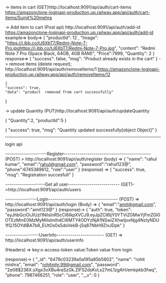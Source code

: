 -> items in cart
    (GET)http://localhost:9091/api/auth/cart-items
        https://amazonclone-loginapi-production.up.railway.app/api/auth/cart-items/Sumit%20mehra


-> Add item to cart (Post api)
   http://localhost:9091/api/auth/add-id
   https://amazonclone-loginapi-production.up.railway.app/api/auth/add-id
    example=>
    body=>
    {
            "productId": 12 ,
            "Image": "https://i.ibb.co/tJ6XbT7/Redmi-Note-7-Pro.jpghttps://i.ibb.co/tJ6XbT7/Redmi-Note-7-Pro.jpg",
            "content": "Redmi Note 7 Pro (Space Black, 64GB, 4GB RAM)",
            "Price":7999,
            "Quantity": 2
        }
    response=>
    {
        "success": false,
        "msg": "Product already exists in the cart"
    }
-> remove items (delete request);
    http://localhost:9091/api/auth/removeItems/1
    https://amazonclone-loginapi-production.up.railway.app/api/auth/removeItems/12

    {
    "success": true,
    "data": "product  removed from cart successfully"
}


-> update Quantity
 (PUT)http://localhost:9091/api/auth/updateQuantity

 {
    "Quantity":2,
    "productId":5
}

{
    "success": true,
    "msg": "Quantity updated successfully[object Object]"
}

----------------------------------------------------------------------------------------------------------------

login api

---------------------Register--------------------------------------------
(POST) > http://localhost:9091/api/auth/register
(body) => { 
    "name": "rahul kumar",
    "email":"rahul@gmail.com",
    "password":"rahul123@",
    "phone":6745389612,
    "role":"user"
}
(response) => {
    "success": true,
    "msg": "Registration succesfull"
}

--------------------Get all user--------------------------
(GET)->http://localhost:9091/api/auth/users

----------------Login-----------------------------------
(POST) => http://localhost:9091/api/auth/login
(Body) => {
    "email":"amit@gmail.com",
    "password":"amit123@"
}
(response)-> {
    "auth": true,
    "token": "eyJhbGciOiJIUzI1NiIsInR5cCI6IkpXVCJ9.eyJpZCI6IjY0YTViZGMwYjFmZGI0OTEzMmE0MzMyMiIsImlhdCI6MTY4ODYzNjA1NSwiZXhwIjoxNjg4NzIyNDU1fQ.15OYdIBA7b8_EUtOs0s5doVekB-j5q87NbH9ZlvJDpk"
}

-----------------UserInfo------------------------
(GET) => http://localhost:9091/api/auth/userinfo

(Headers) => key:x-access-token value:Token value from login

(response)-> {
    "_id": "6479c03239a0a195a85b5602",
    "name": "rohit mishra",
    "email": "rohitmhr.99@gmail.com",
    "password": "$2a$08$236X.sXgx3oXBu4raSzGk.ZIFS2dsKvLs27mL1zgAH/emkpkb3fwq",
    "phone": 7987466251,
    "role": "user",
    "__v": 0
}


